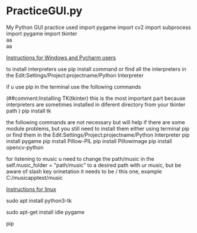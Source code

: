 # PracticeGUI.py
My Python GUI practice
used
import pygame
import cv2
import subprocess
import pygame
import tkinter
<br>aa
<br>aa

<u>Instructions for Windows and Pycharm users</u>

to install interpreters use pip install command or find all the interpreters in the Edit:Settings/Project:projectname/Python Interpreter

if u use pip in the terminal use the following commands

(##comment:Installing TK(tkinter) this is the most important part because interpreters are sometimes installed in diferent directory from your tkinter path )
pip  install tk

the following commands are not necessary but will help if there are some module problems, but you still need to install them either using terminal pip or find them in the Edit:Settings/Project:projectname/Python Interpreter
pip install pygame
pip install Pillow-PIL
pip install Pillowimage
pip install opencv-python


for listening to music u need to change the path/music in the self.music_folder = "path/music"  to a desired path with ur music,
but be aware of slash key orinetation it needs to be  / this one, example C:/musicapptest/music


<u>Instructions for linux</u>

sudo apt install python3-tk

sudo apt-get install idle pygame

pip 


